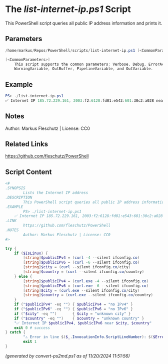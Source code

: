 The *list-internet-ip.ps1* Script
===========================

This PowerShell script queries all public IP address information and prints it.

Parameters
----------
```powershell
/home/markus/Repos/PowerShell/scripts/list-internet-ip.ps1 [<CommonParameters>]

[<CommonParameters>]
    This script supports the common parameters: Verbose, Debug, ErrorAction, ErrorVariable, WarningAction, 
    WarningVariable, OutBuffer, PipelineVariable, and OutVariable.
```

Example
-------
```powershell
PS> ./list-internet-ip.ps1
✅ Internet IP 185.72.229.161, 2003:f2:6128:fd01:e543:601:30c2:a028 near Munich, Germany

```

Notes
-----
Author: Markus Fleschutz | License: CC0

Related Links
-------------
https://github.com/fleschutz/PowerShell

Script Content
--------------
```powershell
<#
.SYNOPSIS
        Lists the Internet IP address
.DESCRIPTION
        This PowerShell script queries all public IP address information and prints it.
.EXAMPLE
        PS> ./list-internet-ip.ps1
	✅ Internet IP 185.72.229.161, 2003:f2:6128:fd01:e543:601:30c2:a028 near Munich, Germany
.LINK
        https://github.com/fleschutz/PowerShell
.NOTES
        Author: Markus Fleschutz | License: CC0
#>

try {
	if ($IsLinux) {
		[string]$publicIPv4 = (curl -4 --silent ifconfig.co)
		[string]$publicIPv6 = (curl -6 --silent ifconfig.co)
		[string]$city = (curl --silent ifconfig.co/city)
		[string]$country = (curl --silent ifconfig.co/country)
	} else {
		[string]$publicIPv4 = (curl.exe -4 --silent ifconfig.co)
		[string]$publicIPv6 = (curl.exe -6 --silent ifconfig.co)
		[string]$city = (curl.exe --silent ifconfig.co/city)
		[string]$country = (curl.exe --silent ifconfig.co/country)
	}
	if ("$publicIPv4" -eq "") { $publicIPv4 = "no IPv4" }
	if ("$publicIPv6" -eq "") { $publicIPv6 = "no IPv6" }
	if ("$city" -eq "")       { $city = "unknown city" }
	if ("$country" -eq "")    { $country = "unknown country" }
	"✅ Internet IP $publicIPv4, $publicIPv6 near $city, $country"
	exit 0 # success
} catch {
        "⚠️ Error in line $($_.InvocationInfo.ScriptLineNumber): $($Error[0])"
        exit 1
}
```

*(generated by convert-ps2md.ps1 as of 11/20/2024 11:51:56)*

